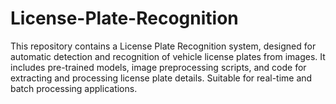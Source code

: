 # License-Plate-Recognition
This repository contains a License Plate Recognition system, designed for automatic detection and recognition of vehicle license plates from images. It includes pre-trained models, image preprocessing scripts, and code for extracting and processing license plate details. Suitable for real-time and batch processing applications.
